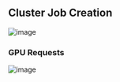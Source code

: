 ## Cluster Job Creation
![image](https://github.com/user-attachments/assets/c36e3e74-4460-4296-8c7f-6767f8a0e99a)


### GPU Requests
![image](https://github.com/user-attachments/assets/0df6649d-6001-4bf4-897f-7777c3aa28d6)
